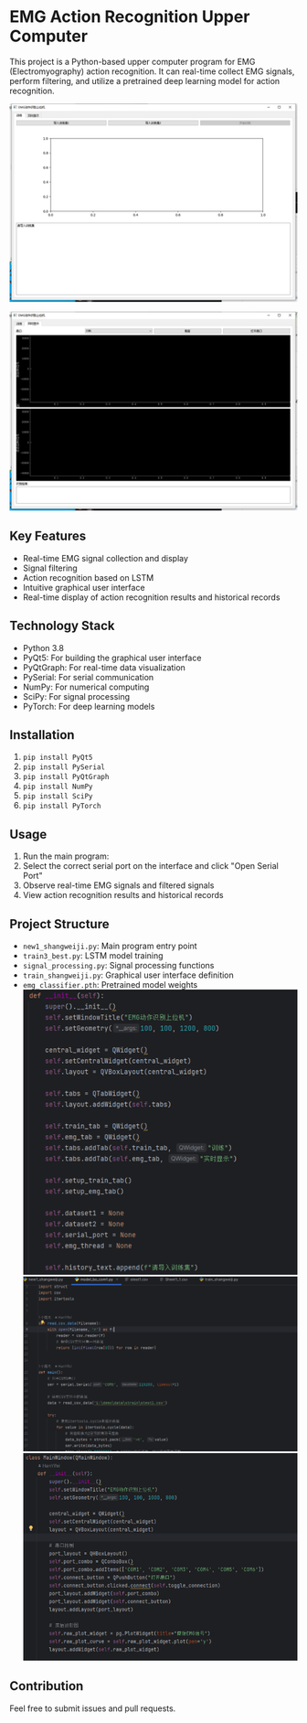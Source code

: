 

# EMG Action Recognition Upper Computer

This project is a Python-based upper computer program for EMG (Electromyography) action recognition. It can real-time collect EMG signals, perform filtering, and utilize a pretrained deep learning model for action recognition.

![Pattern recognition training upper computer](test/7ac0a7f9a7262d5185a2f7b9bb3fd76.png)

![Pattern recognition training upper computer](test/e21d7785afc1c6f7ab478c9102e746d.png)

## Key Features

- Real-time EMG signal collection and display
- Signal filtering
- Action recognition based on LSTM
- Intuitive graphical user interface
- Real-time display of action recognition results and historical records

## Technology Stack

- Python 3.8
- PyQt5: For building the graphical user interface
- PyQtGraph: For real-time data visualization
- PySerial: For serial communication
- NumPy: For numerical computing
- SciPy: For signal processing
- PyTorch: For deep learning models

## Installation

1. `pip install PyQt5`
2. `pip install PySerial`
3. `pip install PyQtGraph`
4. `pip install NumPy`
5. `pip install SciPy`
6. `pip install PyTorch`

## Usage

1. Run the main program:
2. Select the correct serial port on the interface and click "Open Serial Port"
3. Observe real-time EMG signals and filtered signals
4. View action recognition results and historical records

## Project Structure

- `new1_shangweiji.py`: Main program entry point
- `train3_best.py`: LSTM model training
- `signal_processing.py`: Signal processing functions
- `train_shangweiji.py`: Graphical user interface definition
- `emg_classifier.pth`: Pretrained model weights
  ![模式识别训练上位机](test/0379543d173e56d2f6b33c09e46c66a.png)
  ![模式识别训练上位机](test/815eebdcc6af66670ad318891cc8d24.png)
  ![模式识别训练上位机](test/8604311dde7f3d41c2b2f2e82b8f816.png)

## Contribution

Feel free to submit issues and pull requests.


